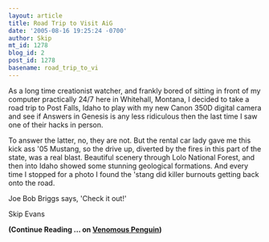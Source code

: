 ```yaml
---
layout: article
title: Road Trip to Visit AiG
date: '2005-08-16 19:25:24 -0700'
author: Skip
mt_id: 1278
blog_id: 2
post_id: 1278
basename: road_trip_to_vi
---
```

As a long time creationist watcher, and frankly bored of sitting in front of my computer practically 24/7 here in Whitehall, Montana, I decided to take a road trip to Post Falls, Idaho to play with my new Canon 350D digital camera and see if Answers in Genesis is any less ridiculous then the last time I saw one of their hacks in person.

<img src="http://venomouspenguin.com/modules/Pages/2005-08-07/IMG_0091_tn.JPG" alt="" style="float:left;" />To answer the latter, no, they are not. But the rental car lady gave me this kick ass '05 Mustang, so the drive up, diverted by the fires in this part of the state, was a real blast. Beautiful scenery through Lolo National Forest, and then into Idaho showed some stunning geological formations. And every time I stopped for a photo I found the 'stang did killer burnouts getting back onto the road.

Joe Bob Briggs says, 'Check it out!'

Skip Evans

**(Continue Reading ... on [Venomous Penguin](http://venomouspenguin.com/modules/Pages/2005-08-07/))**
